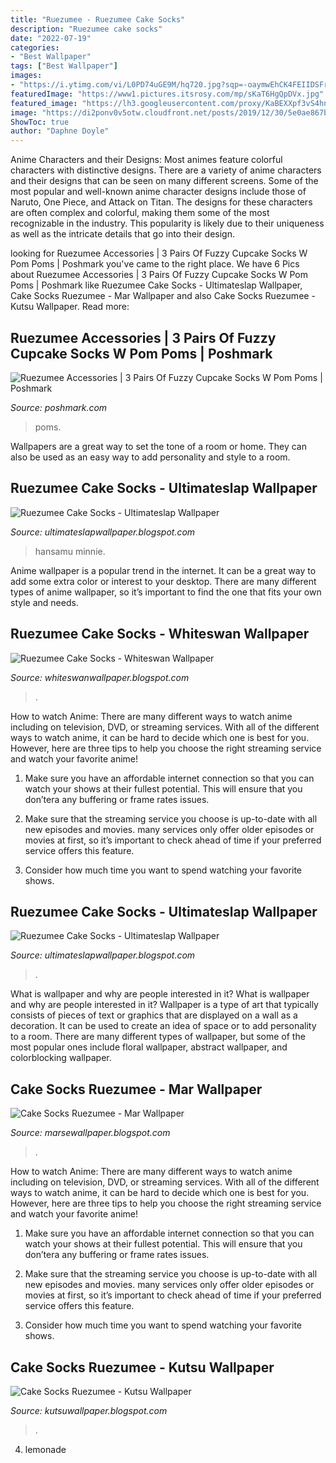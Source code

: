 ```yaml
---
title: "Ruezumee - Ruezumee Cake Socks"
description: "Ruezumee cake socks"
date: "2022-07-19"
categories:
- "Best Wallpaper"
tags: ["Best Wallpaper"]
images:
- "https://i.ytimg.com/vi/L0PD74uGE9M/hq720.jpg?sqp=-oaymwEhCK4FEIIDSFryq4qpAxMIARUAAAAAGAElAADIQj0AgKJD&amp;rs=AOn4CLBVY3FAw4AsWTaZHonO1rEEZv7Hig"
featuredImage: "https://www1.pictures.itsrosy.com/mp/sKaT6HgQpDVx.jpg"
featured_image: "https://lh3.googleusercontent.com/proxy/KaBEXXpf3vS4hnGrGUghIoHo3nTEq9X29-kg5B-38uFzfNLT2CxEQhSYly1yd9utZaMB31P4J6Sxyemb7NVLOQ30ZQ=w1200-h630-p-k-no-nu"
image: "https://di2ponv0v5otw.cloudfront.net/posts/2019/12/30/5e0ae867b38f0a439bcbca7f/s_5e0ae870318740e60a5ea9a1.jpeg"
ShowToc: true
author: "Daphne Doyle"
---
```



Anime Characters and their Designs: Most animes feature colorful characters with distinctive designs.
There are a variety of anime characters and their designs that can be seen on many different screens. Some of the most popular and well-known anime character designs include those of Naruto, One Piece, and Attack on Titan. The designs for these characters are often complex and colorful, making them some of the most recognizable in the industry. This popularity is likely due to their uniqueness as well as the intricate details that go into their design.

	

		
looking for Ruezumee Accessories | 3 Pairs Of Fuzzy Cupcake Socks W Pom Poms | Poshmark you've came to the right place. We have 6 Pics about Ruezumee Accessories | 3 Pairs Of Fuzzy Cupcake Socks W Pom Poms | Poshmark like Ruezumee Cake Socks - Ultimateslap Wallpaper, Cake Socks Ruezumee - Mar Wallpaper and also Cake Socks Ruezumee - Kutsu Wallpaper. Read more:
		
    
## Ruezumee Accessories | 3 Pairs Of Fuzzy Cupcake Socks W Pom Poms | Poshmark

<img loading=lazy src="https://di2ponv0v5otw.cloudfront.net/posts/2019/12/30/5e0ae867b38f0a439bcbca7f/s_5e0ae870318740e60a5ea9a1.jpeg" onerror="this.onerror=null;this.src='https://tse1.mm.bing.net/th?id=OIP.jbabqzXrQgWf9-Dbag7HPgAAAA&amp;pid=15.1';" alt="Ruezumee Accessories | 3 Pairs Of Fuzzy Cupcake Socks W Pom Poms | Poshmark">

_Source: poshmark.com_

>poms. 

	

Wallpapers are a great way to set the tone of a room or home. They can also be used as an easy way to add personality and style to a room.

    
## Ruezumee Cake Socks - Ultimateslap Wallpaper

<img loading=lazy src="https://lh3.googleusercontent.com/proxy/KaBEXXpf3vS4hnGrGUghIoHo3nTEq9X29-kg5B-38uFzfNLT2CxEQhSYly1yd9utZaMB31P4J6Sxyemb7NVLOQ30ZQ=w1200-h630-p-k-no-nu" onerror="this.onerror=null;this.src='https://tse2.mm.bing.net/th?id=OIP.KdvLvcWeN2vs7FLJIGVg_QHaEj&amp;pid=15.1';" alt="Ruezumee Cake Socks - Ultimateslap Wallpaper">

_Source: ultimateslapwallpaper.blogspot.com_

>hansamu minnie. 

	

Anime wallpaper is a popular trend in the internet. It can be a great way to add some extra color or interest to your desktop. There are many different types of anime wallpaper, so it’s important to find the one that fits your own style and needs.

    
## Ruezumee Cake Socks - Whiteswan Wallpaper

<img loading=lazy src="https://m.media-amazon.com/images/S/aplus-seller-content-images-us-east-1/ATVPDKIKX0DER/A1BGVVFAEX37C9/0f4a7b20-0e9d-46b7-a0ef-1977301c7ca3._CR0,0,970,600_PT0_SX970__.jpg" onerror="this.onerror=null;this.src='https://tse2.mm.bing.net/th?id=OIP.UJBHjE2xalgGls8k-bfGIgHaEl&amp;pid=15.1';" alt="Ruezumee Cake Socks - Whiteswan Wallpaper">

_Source: whiteswanwallpaper.blogspot.com_

>. 

	

How to watch Anime: There are many different ways to watch anime including on television, DVD, or streaming services.
With all of the different ways to watch anime, it can be hard to decide which one is best for you. However, here are three tips to help you choose the right streaming service and watch your favorite anime!
1. Make sure you have an affordable internet connection so that you can watch your shows at their fullest potential. This will ensure that you don’tera any buffering or frame rates issues.

2. Make sure that the streaming service you choose is up-to-date with all new episodes and movies. many services only offer older episodes or movies at first, so it’s important to check ahead of time if your preferred service offers this feature.

3. Consider how much time you want to spend watching your favorite shows.

    
## Ruezumee Cake Socks - Ultimateslap Wallpaper

<img loading=lazy src="https://lookaside.fbsbx.com/lookaside/crawler/media/?media_id=3231547950277181" onerror="this.onerror=null;this.src='https://tse4.mm.bing.net/th?id=OIP.oj_xYIphjogp2MZSUFFiggHaJH&amp;pid=15.1';" alt="Ruezumee Cake Socks - Ultimateslap Wallpaper">

_Source: ultimateslapwallpaper.blogspot.com_

>. 

	

What is wallpaper and why are people interested in it?
What is wallpaper and why are people interested in it?
Wallpaper is a type of art that typically consists of pieces of text or graphics that are displayed on a wall as a decoration. It can be used to create an idea of space or to add personality to a room. There are many different types of wallpaper, but some of the most popular ones include floral wallpaper, abstract wallpaper, and colorblocking wallpaper.

    
## Cake Socks Ruezumee - Mar Wallpaper

<img loading=lazy src="https://www1.pictures.itsrosy.com/mp/sKaT6HgQpDVx.jpg" onerror="this.onerror=null;this.src='https://tse1.mm.bing.net/th?id=OIP.eH1IhPC1ZNWJ9aSrJzLSawHaLH&amp;pid=15.1';" alt="Cake Socks Ruezumee - Mar Wallpaper">

_Source: marsewallpaper.blogspot.com_

>. 

	

How to watch Anime: There are many different ways to watch anime including on television, DVD, or streaming services.
With all of the different ways to watch anime, it can be hard to decide which one is best for you. However, here are three tips to help you choose the right streaming service and watch your favorite anime!
1. Make sure you have an affordable internet connection so that you can watch your shows at their fullest potential. This will ensure that you don’tera any buffering or frame rates issues.

2. Make sure that the streaming service you choose is up-to-date with all new episodes and movies. many services only offer older episodes or movies at first, so it’s important to check ahead of time if your preferred service offers this feature.

3. Consider how much time you want to spend watching your favorite shows.

    
## Cake Socks Ruezumee - Kutsu Wallpaper

<img loading=lazy src="https://i.ytimg.com/vi/L0PD74uGE9M/hq720.jpg?sqp=-oaymwEhCK4FEIIDSFryq4qpAxMIARUAAAAAGAElAADIQj0AgKJD&amp;rs=AOn4CLBVY3FAw4AsWTaZHonO1rEEZv7Hig" onerror="this.onerror=null;this.src='https://tse4.mm.bing.net/th?id=OIP.jjvd_ws9BoDU5Cs4ZJRz-AHaEK&amp;pid=15.1';" alt="Cake Socks Ruezumee - Kutsu Wallpaper">

_Source: kutsuwallpaper.blogspot.com_

>. 

	

4. lemonade 


